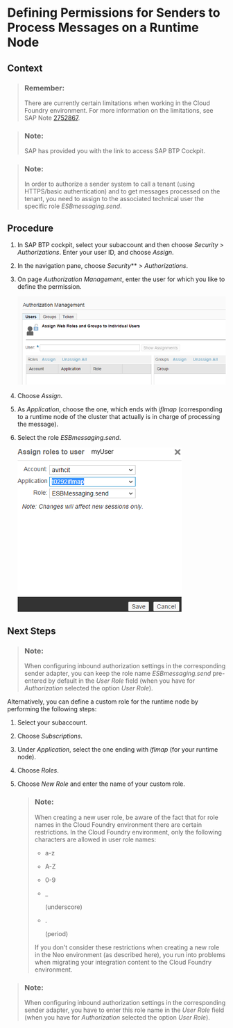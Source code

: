 <!-- loio24585cc503334e6c917ef383efb5558a -->

# Defining Permissions for Senders to Process Messages on a Runtime Node



## Context

> ### Remember:  
> There are currently certain limitations when working in the Cloud Foundry environment. For more information on the limitations, see SAP Note [2752867](https://me.sap.com/notes/2752867).

> ### Note:  
> SAP has provided you with the link to access SAP BTP Cockpit.

> ### Note:  
> In order to authorize a sender system to call a tenant \(using HTTPS/basic authentication\) and to get messages processed on the tenant, you need to assign to the associated technical user the specific role *ESBmessaging.send*.



## Procedure

1.  In SAP BTP cockpit, select your subaccount and then choose *Security* \> *Authorizations*. Enter your user ID, and choose *Assign*.

2.  In the navigation pane, choose *Security*** \> *Authorizations*.

3.  On page *Authorization Management*, enter the user for which you like to define the permission.

    ![](images/Authorization_Group_Assignment_1b154e9.png)

4.  Choose *Assign*.

5.  As *Application*, choose the one, which ends with *iflmap* \(corresponding to a runtime node of the cluster that actually is in charge of processing the message\).

6.  Select the role *ESBmessaging.send*.

    ![](images/ESBMessagingSend_100f011.png)




<a name="loio24585cc503334e6c917ef383efb5558a__postreq_c4y_zhn_2db"/>

## Next Steps

> ### Note:  
> When configuring inbound authorization settings in the corresponding sender adapter, you can keep the role name *ESBmessaging.send* pre-entered by default in the *User Role* field \(when you have for *Authorization* selected the option *User Role*\).

Alternatively, you can define a custom role for the runtime node by performing the following steps:

1.  Select your subaccount.

2.  Choose *Subscriptions*.

3.  Under *Application*, select the one ending with *iflmap* \(for your runtime node\).

4.  Choose *Roles*.

5.  Choose *New Role* and enter the name of your custom role.

    > ### Note:  
    > When creating a new user role, be aware of the fact that for role names in the Cloud Foundry environment there are certain restrictions. In the Cloud Foundry environment, only the following characters are allowed in user role names:
    > 
    > -   a-z
    > 
    > -   A-Z
    > 
    > -   0-9
    > 
    > -   \_
    > 
    >     \(underscore\)
    > 
    > -   .
    > 
    >     \(period\)
    > 
    > 
    > If you don't consider these restrictions when creating a new role in the Neo environment \(as described here\), you run into problems when migrating your integration content to the Cloud Foundry environment.


> ### Note:  
> When configuring inbound authorization settings in the corresponding sender adapter, you have to enter this role name in the *User Role* field \(when you have for *Authorization* selected the option *User Role*\).

